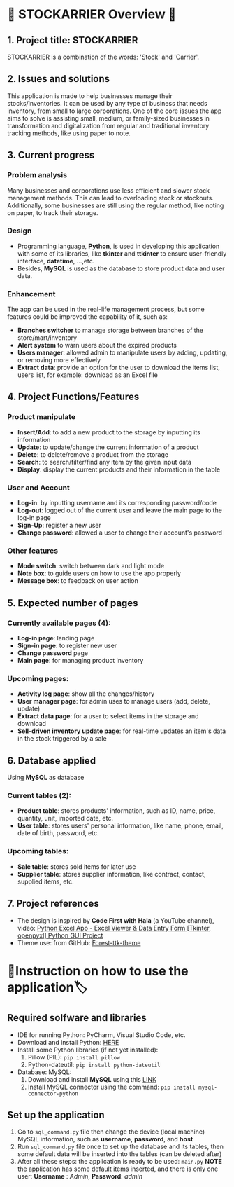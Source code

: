 # 📜 STOCKARRIER Overview 📖
## 1. Project title: STOCKARRIER
STOCKARRIER is a combination of the words: 'Stock' and 'Carrier'. 
## 2. Issues and solutions
This application is made to help businesses manage their stocks/inventories. It can be used by any type of business that needs inventory, from small to large corporations. One of the core issues the app aims to solve is assisting small, medium, or family-sized businesses in transformation and digitalization from regular and traditional inventory tracking methods, like using paper to note.
## 3. Current progress
### Problem analysis
Many businesses and corporations use less efficient and slower stock management methods. This can lead to overloading stock or stockouts. Additionally, some businesses are still using the regular method, like noting on paper, to track their storage.
### Design
* Programming language, **Python**, is used in developing this application with some of its libraries, like **tkinter** and **ttkinter** to ensure user-friendly interface, **datetime**, ...,etc. 
* Besides, **MySQL** is used as the database to store product data and user data.
### Enhancement
The app can be used in the real-life management process, but some features could be improved the capability of it, such as:
* **Branches switcher**  to manage storage between branches of the store/mart/inventory
* **Alert system** to warn users about the expired products
* **Users manager**: allowed admin to manipulate users by adding, updating, or removing more effectively
* **Extract data**: provide an option for the user to download the items list, users list, for example: download as an Excel file
## 4. Project Functions/Features
### Product manipulate
* **Insert/Add**: to add a new product to the storage by inputting its information
* **Update**: to update/change the current information of a product
* **Delete**: to delete/remove a product from the storage
* **Search**: to search/filter/find any item by the given input data
* **Display**: display the current products and their information in the table
### User and Account
* **Log-in**: by inputting username and its corresponding password/code
* **Log-out**: logged out of the current user and leave the main page to the log-in page
* **Sign-Up**: register a new user
* **Change password**: allowed a user to change their account's password
### Other features
* **Mode switch**: switch between dark and light mode
* **Note box**: to guide users on how to use the app properly
* **Message box**: to feedback on user action
## 5. Expected number of pages
### Currently available pages (4):
* **Log-in page**: landing page
* **Sign-in page**: to register new user
* **Change password** page
* **Main page**: for managing product inventory
### Upcoming pages:
* **Activity log page**: show all the changes/history
* **User manager page**: for admin uses to manage users (add, delete, update)
* **Extract data page**: for a user to select items in the storage and download
* **Sell-driven inventory update page**: for real-time updates an item's data in the stock triggered by a sale
## 6. Database applied
 Using **MySQL** as database
### Current tables (2):
* **Product table**: stores products' information, such as ID, name, price, quantity, unit, imported date, etc.
* **User table**: stores users' personal information, like name, phone, email, date of birth, password, etc.
### Upcoming tables:
* **Sale table**: stores sold items for later use
* **Supplier table**: stores supplier information, like contract, contact, supplied items, etc.
## 7. Project references
* The design is inspired by **Code First with Hala** (a YouTube channel), video: [Python Excel App - Excel Viewer & Data Entry Form [Tkinter, openpyxl] Python GUI Project](https://youtu.be/8m4uDS_nyCk?si=G0PStO7G0t3XQLad)
* Theme use: from GitHub: [Forest-ttk-theme](https://github.com/rdbende/Forest-ttk-theme)
# 🚀Instruction on how to use the application🏷️
## Required solfware and libraries
* IDE for running Python: PyCharm, Visual Studio Code, etc.
* Download and install Python: [HERE](https://www.python.org/downloads/)
* Install some Python libraries (if not yet installed):
  1. Pillow (PIL): `pip install pillow`
  2. Python-dateutil: `pip install python-dateutil`
* Database: MySQL:
  1. Download and install **MySQL** using this [LINK](https://dev.mysql.com/downloads/installer/)
  2. Install MySQL connector using the command: `pip install mysql-connector-python`
## Set up the application
 1. Go to `sql_command.py` file then change the device (local machine) MySQL information, such as **username**, **password**, and **host**
 2. Run `sql_command.py` file once to set up the database and its tables, then some default data will be inserted into the tables (can be deleted after)
 3. After all these steps: the application is ready to be used: `main.py`
**NOTE** the application has some default items inserted, and there is only one user: **Username** : *Admin*, **Password**: *admin*
  


